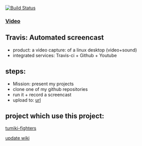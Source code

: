 [![Build Status](https://travis-ci.org/brownman/travis_screencast.svg?branch=develop)](https://travis-ci.org/browman/travis_screencast)
 
### [Video](http://brownman.github.io/travis_screencast/)


Travis: Automated screencast
-----
- product: a video capture: of a linux desktop (video+sound)
- integrated services: Travis-ci + Github + Youtube


steps:
----
- Mission: present my projects
- clone one of my github repositories
- run it + record a screencast
- upload to: [url](https://github.com/brownman/travis_screencast/tree/gh-pages)


project which use this project:
----
[tumiki-fighters](https://github.com/brownman/tumiki-fighters)

 

[update wiki](https://github.com/brownman/travis_screencast/tree/develop/wiki)
